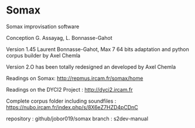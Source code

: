 # Somax
Somax improvisation software

Conception G. Assayag, L. Bonnasse-Gahot

Version 1.45 Laurent Bonnasse-Gahot, Max 7 64 bits adaptation and python corpus builder by Axel Chemla

Version 2.O has been totally redesigned an developed by Axel Chemla

Readings on Somax: http://repmus.ircam.fr/somax/home

Readings on the DYCI2 Project : http://dyci2.ircam.fr

Complete corpus folder including soundfiles : https://nubo.ircam.fr/index.php/s/8X6eZ7HZD4pCDnC

repository : github/jobor019/somax branch : s2dev-manual 
